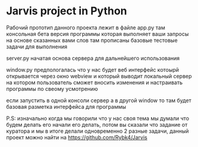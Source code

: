 # Jarvis project in Python
Рабочий прототип данного проекта лежит в файле app.py 
там консольная бета версия программы которая выполняет ваши запросы на основе сказанных вами слов
там прописаны базовые тестовые задачи для выполнения 

server.py начатая основа сервера для дальнейшего использования 

window.py предпологалась что у нас будет веб интерфейс котоырй открывается через окно webview 
и который выводит локальный сервер на котором пользователь сможет вносить изменения и настраивать
программы по свеому усмотрению

если запустить в одной консоли сервер а в другой window то там будет 
базовая разметка интерфейса для программы

P.S: изначально когда мы говорили что у нас своя тема мы думали что будем делать его
начали его делать, потом вы сказали что задание от куратора и мы в итоге делали одновременно 2 
разные задачи, данный проект можно найти на https://github.com/Rybk4/Jarvis